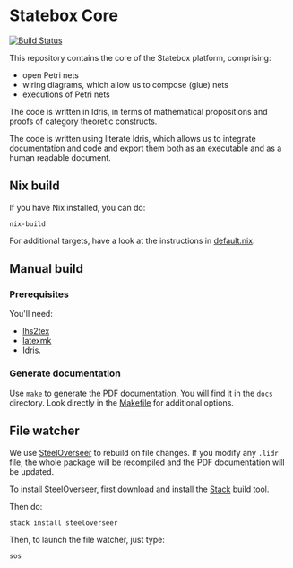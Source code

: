 # Statebox Core

[![Build Status](https://travis-ci.com/statebox/idris-stbx-core.svg?branch=master)](https://travis-ci.com/statebox/idris-stbx-core)

This repository contains the core of the Statebox platform, comprising:

- open Petri nets
- wiring diagrams, which allow us to compose (glue) nets
- executions of Petri nets

The code is written in Idris, in terms of mathematical propositions and
proofs of category theoretic constructs.

The code is written using literate Idris, which allows us to integrate
documentation and code and export them both as an executable and as a human
readable document.

## Nix build

If you have Nix installed, you can do:

```
nix-build
```

For additional targets, have a look at the instructions in [default.nix](default.nix).

## Manual build

### Prerequisites

You'll need:

- [lhs2tex](https://github.com/kosmikus/lhs2tex/blob/master/INSTALL)
- [latexmk](https://mg.readthedocs.io/latexmk.html)
- [Idris](https://www.idris-lang.org/).

### Generate documentation

Use `make` to generate the PDF documentation. You will find it in the
`docs` directory.
Look directly in the [Makefile](Makefile) for additional options.

## File watcher

We use [SteelOverseer](https://github.com/schell/steeloverseer) to rebuild on
file changes.
If you modify any `.lidr` file, the whole package will be recompiled and the PDF
documentation will be updated.

To install SteelOverseer, first download and install the
[Stack](https://github.com/commercialhaskell/stack) build tool.

Then do:

```
stack install steeloverseer
```

Then, to launch the file watcher, just type:

```
sos
```

